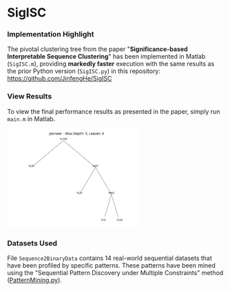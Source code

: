 # SigISC



### Implementation Highlight

The pivotal clustering tree from the paper "**Significance-based Interpretable Sequence Clustering**" has been implemented in Matlab (`SigISC.m`), providing **markedly faster** execution with the same results as the prior Python version (`SigISC.py`) in this repository: https://github.com/JinfengHe/SigISC

### View Results

To view the final performance results as presented in the paper, simply run `main.m` in Matlab.



<div align="left">     <img src="./pioneer_tree.svg" alt="pioneer_tree" style="zoom:30%;" /> </div>

### Datasets Used

File `Sequence2BinaryData` contains 14 real-world sequential datasets that have been profiled by specific patterns. These patterns have been mined using the "Sequential Pattern Discovery under Multiple Constraints" method ([PatternMining.py](https://github.com/JinfengHe/SigISC/blob/master/PatternMining.py)).  

